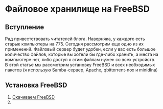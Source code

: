 # Файловое хранилище на FreeBSD

## Вступление
Рад привестствовать читателей блога. Наверняка, у каждого есть старые компьютеры на 775. 
Сегодня рассмотрим еще одно из их применений. Файловый сервер будет удобен, если у вас
есть большое количество файлов, которые вы хотели бы где-либо хранить, а места на компьютере 
нет, либо доступ к этим файлам нужен со всех устройств. В этой статье мы рассмотрим установку 
FreeBSD и всех необходимых пакетов (я использую Samba-сервер, Apache, qbittorrent-nox и minidlna)

## Установка FreeBSD
1. <a href="https://freebsd.org/">Скачиваем FreeBSD</a>
2. 
